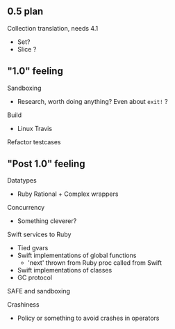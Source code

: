 ## 0.5 plan

Collection translation, needs 4.1
* Set?
* Slice ?

## "1.0" feeling 

Sandboxing
* Research, worth doing anything?  Even about `exit!` ?

Build
* Linux Travis

Refactor testcases

## "Post 1.0" feeling

Datatypes
* Ruby Rational + Complex wrappers

Concurrency
* Something cleverer?

Swift services to Ruby
* Tied gvars
* Swift implementations of global functions
  * 'next' thrown from Ruby proc called from Swift
* Swift implementations of classes
* GC protocol

SAFE and sandboxing

Crashiness
* Policy or something to avoid crashes in operators
